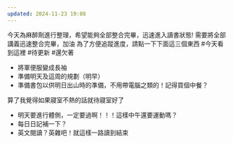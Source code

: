 ```yaml
---
updated: 2024-11-23 19:08
---
```

今天為麻醉劑進行整理，希望能夠全部整合完畢，迅速進入讀書狀態!
需要將全部講義迅速整合完畢，加油
為了方便追蹤進度，請點一下下面這三個東西
#今天看到這裡
#待更新 
#還欠著 


- 將軍便服變成長袖
- 準備明天及這周的規劃（明早）
- 準備書包以供明日出山時的準備，不用帶電腦之類的！記得買個中餐？

算了我覺得如果寢室不熱的話就待寢室好了

- 明天要進行體側，一定要過啊！！！這樣中午還要運動嗎？
- 每日日記補一下？
- 英文閱讀？英雜吧！就這樣一路讀到結束